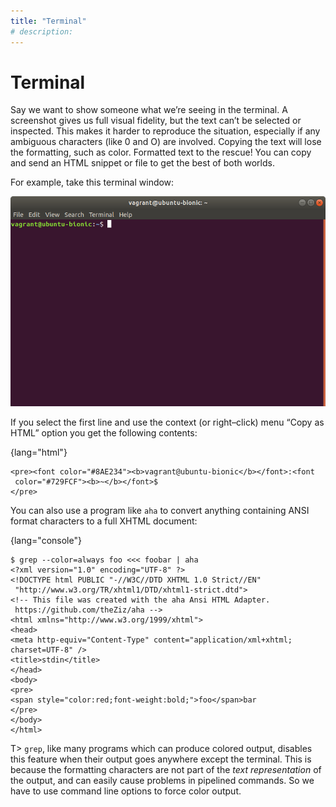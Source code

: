 ```yaml
---
title: "Terminal"
# description:
---
```


# Terminal


Say we want to show someone what we’re seeing in the terminal. A screenshot gives us full visual fidelity, but the text can’t be selected or inspected. This makes it harder to reproduce the situation, especially if any ambiguous characters (like 0 and O) are involved. Copying the text will lose the formatting, such as color. Formatted text to the rescue! You can copy and send an HTML snippet or file to get the best of both worlds.

For example, take this terminal window:

![Terminal window](./public/images/copy-paste/terminal-window.png)

If you select the first line and use the context (or right–click) menu “Copy as HTML” option you get the following contents:

{lang="html"}
```
<pre><font color="#8AE234"><b>vagrant@ubuntu-bionic</b></font>:<font
 color="#729FCF"><b>~</b></font>$
</pre>
```

You can also use a program like `aha` to convert anything containing ANSI format characters to a full XHTML document:

{lang="console"}
```
$ grep --color=always foo <<< foobar | aha
<?xml version="1.0" encoding="UTF-8" ?>
<!DOCTYPE html PUBLIC "-//W3C//DTD XHTML 1.0 Strict//EN"
 "http://www.w3.org/TR/xhtml1/DTD/xhtml1-strict.dtd">
<!-- This file was created with the aha Ansi HTML Adapter.
 https://github.com/theZiz/aha -->
<html xmlns="http://www.w3.org/1999/xhtml">
<head>
<meta http-equiv="Content-Type" content="application/xml+xhtml; charset=UTF-8" />
<title>stdin</title>
</head>
<body>
<pre>
<span style="color:red;font-weight:bold;">foo</span>bar
</pre>
</body>
</html>
```

T> `grep`, like many programs which can produce colored output, disables this feature when their output goes anywhere except the terminal. This is because the formatting characters are not part of the *text representation* of the output, and can easily cause problems in pipelined commands. So we have to use command line options to force color output.
